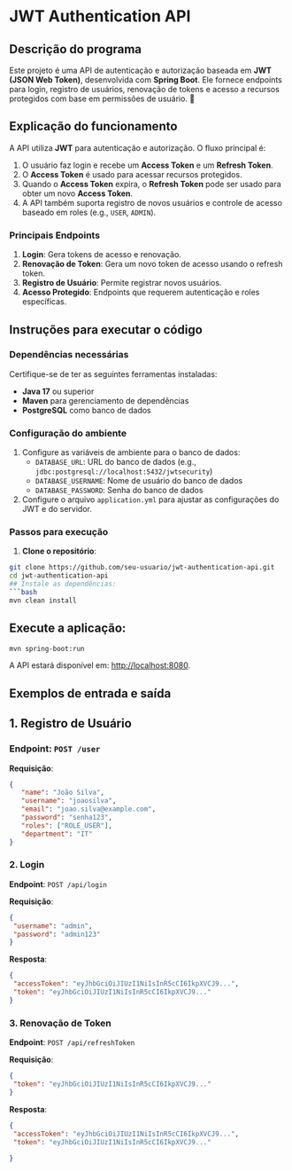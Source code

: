 # JWT Authentication API

## Descrição do programa
Este projeto é uma API de autenticação e autorização baseada em **JWT (JSON Web Token)**, desenvolvida com **Spring Boot**. Ele fornece endpoints para login, registro de usuários, renovação de tokens e acesso a recursos protegidos com base em permissões de usuário. 🚀

## Explicação do funcionamento
A API utiliza **JWT** para autenticação e autorização. O fluxo principal é:
1. O usuário faz login e recebe um **Access Token** e um **Refresh Token**.
2. O **Access Token** é usado para acessar recursos protegidos.
3. Quando o **Access Token** expira, o **Refresh Token** pode ser usado para obter um novo **Access Token**.
4. A API também suporta registro de novos usuários e controle de acesso baseado em roles (e.g., `USER`, `ADMIN`).

### Principais Endpoints
1. **Login**: Gera tokens de acesso e renovação.
2. **Renovação de Token**: Gera um novo token de acesso usando o refresh token.
3. **Registro de Usuário**: Permite registrar novos usuários.
4. **Acesso Protegido**: Endpoints que requerem autenticação e roles específicas.

## Instruções para executar o código

### Dependências necessárias
Certifique-se de ter as seguintes ferramentas instaladas:
- **Java 17** ou superior
- **Maven** para gerenciamento de dependências
- **PostgreSQL** como banco de dados

### Configuração do ambiente
1. Configure as variáveis de ambiente para o banco de dados:
    - `DATABASE_URL`: URL do banco de dados (e.g., `jdbc:postgresql://localhost:5432/jwtsecurity`)
    - `DATABASE_USERNAME`: Nome de usuário do banco de dados
    - `DATABASE_PASSWORD`: Senha do banco de dados
2. Configure o arquivo `application.yml` para ajustar as configurações do JWT e do servidor.

### Passos para execução
1. **Clone o repositório**:
```bash
git clone https://github.com/seu-usuario/jwt-authentication-api.git
cd jwt-authentication-api
## Instale as dependências:
```bash
mvn clean install
```

## Execute a aplicação:
```bash
mvn spring-boot:run
```

A API estará disponível em: [http://localhost:8080](http://localhost:8080).

## Exemplos de entrada e saída

## 1. Registro de Usuário
### Endpoint: `POST /user`

**Requisição**:
```json
{
   "name": "João Silva",
   "username": "joaosilva",
   "email": "joao.silva@example.com",
   "password": "senha123",
   "roles": ["ROLE_USER"],
   "department": "IT"
}
```

### 2. Login
**Endpoint**: `POST /api/login`

**Requisição**:
```json
{
 "username": "admin",
 "password": "admin123"
}
```

**Resposta**:
```json
{
 "accessToken": "eyJhbGciOiJIUzI1NiIsInR5cCI6IkpXVCJ9...",
 "token": "eyJhbGciOiJIUzI1NiIsInR5cCI6IkpXVCJ9..."
}
```

### 3. Renovação de Token
**Endpoint**: `POST /api/refreshToken`

**Requisição**:
```json
{
 "token": "eyJhbGciOiJIUzI1NiIsInR5cCI6IkpXVCJ9..."
}
```

**Resposta**:
```json
{
 "accessToken": "eyJhbGciOiJIUzI1NiIsInR5cCI6IkpXVCJ9...",
 "token": "eyJhbGciOiJIUzI1NiIsInR5cCI6IkpXVCJ9..."
 
}
```